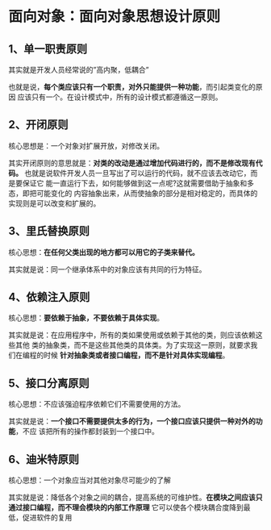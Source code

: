 # 面向对象：面向对象思想设计原则

## 1、单一职责原则

其实就是开发人员经常说的”高内聚，低耦合”

也就是说，**每个类应该只有一个职责，对外只能提供一种功能**，而引起类变化的原因
应该只有一个。在设计模式中，所有的设计模式都遵循这一原则。

## 2、开闭原则

核心思想是：一个对象对扩展开放，对修改关闭。

其实开闭原则的意思就是：**对类的改动是通过增加代码进行的，而不是修改现有代码。**
也就是说软件开发人员一旦写出了可以运行的代码，就不应该去改动它，而是要保证它
能一直运行下去，如何能够做到这一点呢?这就需要借助于抽象和多态，即把可能变化的
内容抽象出来，从而使抽象的部分是相对稳定的，而具体的实现则是可以改变和扩展的。


## 3、里氏替换原则

核心思想：**在任何父类出现的地方都可以用它的子类来替代。**

其实就是说：同一个继承体系中的对象应该有共同的行为特征。


## 4、依赖注入原则

核心思想：**要依赖于抽象，不要依赖于具体实现**。

其实就是说：在应用程序中，所有的类如果使用或依赖于其他的类，则应该依赖这些其他
类的抽象类，而不是这些其他类的具体类。为了实现这一原则，就要求我们在编程的时候
**针对抽象类或者接口编程，而不是针对具体实现编程**。


## 5、接口分离原则

核心思想：不应该强迫程序依赖它们不需要使用的方法。

其实就是说：**一个接口不需要提供太多的行为，一个接口应该只提供一种对外的功能**，不应
该把所有的操作都封装到一个接口中。

## 6、迪米特原则

核心思想：一个对象应当对其他对象尽可能少的了解

其实就是说：降低各个对象之间的耦合，提高系统的可维护性。**在模块之间应该只通过接口编程，而不理会模块的内部工作原理**
它可以使各个模块耦合度降到最低，促进软件的复用

